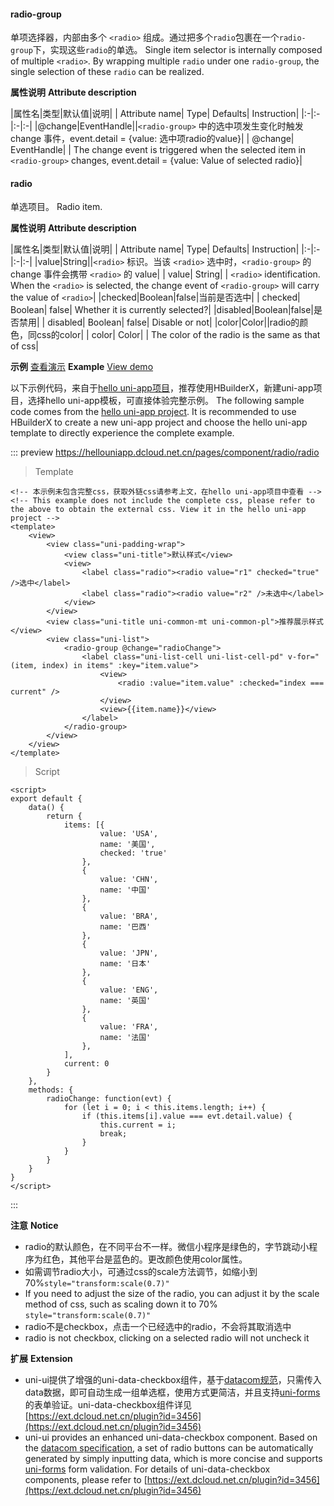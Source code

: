 #### radio-group

单项选择器，内部由多个 ``<radio>`` 组成。通过把多个`radio`包裹在一个`radio-group`下，实现这些`radio`的单选。
Single item selector is internally composed of multiple `<radio>`. By wrapping multiple `radio` under one `radio-group`, the single selection of these `radio` can be realized.

**属性说明**
**Attribute description**

|属性名|类型|默认值|说明|
| Attribute name| Type| Defaults| Instruction|
|:-|:-|:-|:-|
|@change|EventHandle||``<radio-group>`` 中的选中项发生变化时触发 change 事件，event.detail = {value: 选中项radio的value}|
| @change| EventHandle| | The change event is triggered when the selected item in `<radio-group>` changes, event.detail = {value: Value of selected radio}|

#### radio

单选项目。
Radio item.

**属性说明**
**Attribute description**

|属性名|类型|默认值|说明|
| Attribute name| Type| Defaults| Instruction|
|:-|:-|:-|:-|
|value|String||``<radio>`` 标识。当该 ``<radio>`` 选中时，``<radio-group>`` 的 change 事件会携带 ``<radio>`` 的 value|
| value| String| | `<radio>` identification. When the `<radio>` is selected, the change event of `<radio-group>` will carry the value of `<radio>`|
|checked|Boolean|false|当前是否选中|
| checked| Boolean| false| Whether it is currently selected?|
|disabled|Boolean|false|是否禁用|
| disabled| Boolean| false| Disable or not|
|color|Color||radio的颜色，同css的color|
| color| Color| | The color of the radio is the same as that of css|

**示例** [查看演示](https://hellouniapp.dcloud.net.cn/pages/component/radio/radio)
**Example** [View demo](https://hellouniapp.dcloud.net.cn/pages/component/radio/radio)
 
以下示例代码，来自于[hello uni-app项目](https://github.com/dcloudio/hello-uniapp)，推荐使用HBuilderX，新建uni-app项目，选择hello uni-app模板，可直接体验完整示例。
The following sample code comes from the [hello uni-app project](https://github.com/dcloudio/hello-uniapp). It is recommended to use HBuilderX to create a new uni-app project and choose the hello uni-app template to directly experience the complete example.

::: preview https://hellouniapp.dcloud.net.cn/pages/component/radio/radio
> Template
```vue
<!-- 本示例未包含完整css，获取外链css请参考上文，在hello uni-app项目中查看 -->
<!-- This example does not include the complete css, please refer to the above to obtain the external css. View it in the hello uni-app project -->
<template>
	<view>
		<view class="uni-padding-wrap">
			<view class="uni-title">默认样式</view>
			<view>
				<label class="radio"><radio value="r1" checked="true" />选中</label>
				<label class="radio"><radio value="r2" />未选中</label>
			</view>
		</view>
		<view class="uni-title uni-common-mt uni-common-pl">推荐展示样式</view>
		<view class="uni-list">
			<radio-group @change="radioChange">
				<label class="uni-list-cell uni-list-cell-pd" v-for="(item, index) in items" :key="item.value">
					<view>
						<radio :value="item.value" :checked="index === current" />
					</view>
					<view>{{item.name}}</view>
				</label>
			</radio-group>
		</view>
	</view>
</template>
```
> Script
```vue
<script>
export default {
    data() {
        return {
            items: [{
                    value: 'USA',
                    name: '美国',
                    checked: 'true'
                },
                {
                    value: 'CHN',
                    name: '中国'
                },
                {
                    value: 'BRA',
                    name: '巴西'
                },
                {
                    value: 'JPN',
                    name: '日本'
                },
                {
                    value: 'ENG',
                    name: '英国'
                },
                {
                    value: 'FRA',
                    name: '法国'
                },
            ],
            current: 0
        }
    },
    methods: {
        radioChange: function(evt) {
            for (let i = 0; i < this.items.length; i++) {
                if (this.items[i].value === evt.detail.value) {
                    this.current = i;
                    break;
                }
            }
        }
    }
}
</script>
```
:::


**注意**
**Notice**
- radio的默认颜色，在不同平台不一样。微信小程序是绿色的，字节跳动小程序为红色，其他平台是蓝色的。更改颜色使用color属性。
- 如需调节radio大小，可通过css的scale方法调节，如缩小到70%`style="transform:scale(0.7)"`
- If you need to adjust the size of the radio, you can adjust it by the scale method of css, such as scaling down it to 70% `style="transform:scale(0.7)"`
- radio不是checkbox，点击一个已经选中的radio，不会将其取消选中
- radio is not checkbox, clicking on a selected radio will not uncheck it

**扩展**
**Extension**
- uni-ui提供了增强的uni-data-checkbox组件，基于[datacom规范](/component/datacom)，只需传入data数据，即可自动生成一组单选框，使用方式更简洁，并且支持[uni-forms](https://ext.dcloud.net.cn/plugin?id=2773)的表单验证。uni-data-checkbox组件详见[https://ext.dcloud.net.cn/plugin?id=3456](https://ext.dcloud.net.cn/plugin?id=3456)
- uni-ui provides an enhanced uni-data-checkbox component. Based on the [datacom specification](/component/datacom), a set of radio buttons can be automatically generated by simply inputting data, which is more concise and supports [uni-forms](https://ext.dcloud.net.cn/plugin?id=2773) form validation. For details of uni-data-checkbox components, please refer to [https://ext.dcloud.net.cn/plugin?id=3456](https://ext.dcloud.net.cn/plugin?id=3456)
